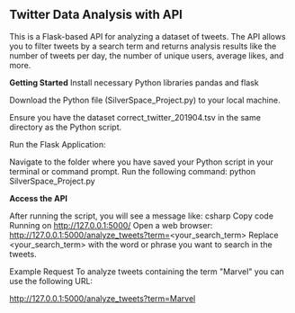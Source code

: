 ## Twitter Data Analysis with API

This is a Flask-based API for analyzing a dataset of tweets. The API allows you to filter tweets by a search term and returns analysis results like the number of tweets per day, the number of unique users, average likes, and more.

**Getting Started**
Install necessary Python libraries pandas and flask

Download the Python file (SilverSpace_Project.py) to your local machine.

Ensure you have the dataset correct_twitter_201904.tsv in the same directory as the Python script.

Run the Flask Application:

Navigate to the folder where you have saved your Python script in your terminal or command prompt.
Run the following command:
python SilverSpace_Project.py

**Access the API**

After running the script, you will see a message like:
csharp
Copy code
Running on http://127.0.0.1:5000/
Open a web browser:
http://127.0.0.1:5000/analyze_tweets?term=<your_search_term>
Replace <your_search_term> with the word or phrase you want to search in the tweets.

Example Request
To analyze tweets containing the term "Marvel" you can use the following URL:

http://127.0.0.1:5000/analyze_tweets?term=Marvel

